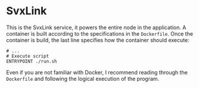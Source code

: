 # SvxLink

This is the SvxLink service, it powers the entire node in the application. A
container is built according to the specifications in the `Dockerfile`. Once the
container is build, the last line specifies how the container should execute:

```
# ...
# Execute script
ENTRYPOINT ./run.sh
```

Even if you are not familiar with Docker, I recommend reading through the
`Dockerfile` and following the logical execution of the program.
